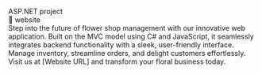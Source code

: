 ASP.NET project </br>
🌸 website
</br>
Step into the future of flower shop management with our innovative web application. Built on the MVC model using C# and JavaScript, it seamlessly integrates backend functionality with a sleek, user-friendly interface. Manage inventory, streamline orders, and delight customers effortlessly. Visit us at [Website URL] and transform your floral business today.

